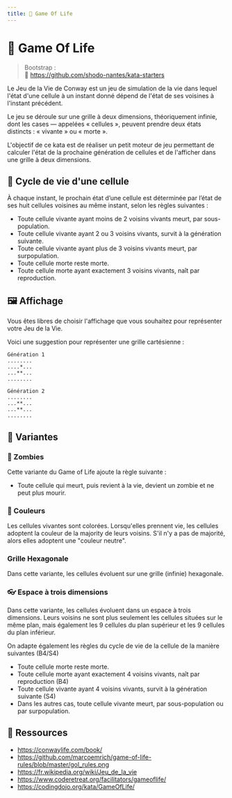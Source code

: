 ```yaml
---
title: 🏁 Game Of Life
---
```

# 🏁 Game Of Life

> Bootstrap : <br>
> 🔗 https://github.com/shodo-nantes/kata-starters

Le Jeu de la Vie de Conway est un jeu de simulation de la vie dans lequel l'état d'une cellule à un instant 
donné dépend de l'état de ses voisines à l'instant précédent.

Le jeu se déroule sur une grille à deux dimensions, théoriquement infinie, dont les cases — appelées « cellules »,
peuvent prendre deux états distincts : « vivante » ou « morte ».

L'objectif de ce kata est de réaliser un petit moteur de jeu permettant de calculer l'état de la prochaine
génération de cellules et de l'afficher dans une grille à deux dimensions.

## 🌱 Cycle de vie d'une cellule

À chaque instant, le prochain état d’une cellule est déterminée par l’état de ses huit cellules voisines au même instant, 
selon les règles suivantes :

- Toute cellule vivante ayant moins de 2 voisins vivants meurt, par sous-population.
- Toute cellule vivante ayant 2 ou 3 voisins vivants, survit à la génération suivante.
- Toute cellule vivante ayant plus de 3 voisins vivants meurt, par surpopulation.
- Toute cellule morte reste morte.
- Toute cellule morte ayant exactement 3 voisins vivants, naît par reproduction.

## 🖼️ Affichage

Vous êtes libres de choisir l'affichage que vous souhaitez pour représenter votre Jeu de la Vie.

Voici une suggestion pour représenter une grille cartésienne : 

```
Génération 1
........
....*...
...**...
........
```
```
Génération 2
........
...**...
...**...
........
```

## 🔀 Variantes

### 🧟 Zombies

Cette variante du Game of Life ajoute la règle suivante :

- Toute cellule qui meurt, puis revient à la vie, devient un zombie et ne peut plus mourir.

### 🎨 Couleurs

Les cellules vivantes sont colorées.
Lorsqu'elles prennent vie, les cellules adoptent la couleur de la majority de leurs voisins.
S'il n'y a pas de majorité, alors elles adoptent une "couleur neutre".

### Grille Hexagonale

Dans cette variante, les cellules évoluent sur une grille (infinie) hexagonale.

### 👓 Espace à trois dimensions

Dans cette variante, les cellules évoluent dans un espace à trois dimensions.
Leurs voisins ne sont plus seulement les cellules situées sur le même plan, 
mais également les 9 cellules du plan supérieur et les 9 cellules du plan inférieur.

On adapte également les règles du cycle de vie de la cellule de la manière suivantes (B4/S4)

- Toute cellule morte reste morte.
- Toute cellule morte ayant exactement 4 voisins vivants, naît par reproduction (B4)
- Toute cellule vivante ayant 4 voisins vivants, survit à la génération suivante (S4)
- Dans les autres cas, toute cellule vivante meurt, par sous-population ou par surpopulation.

<!--
### 🌱 Breeders and Seeders

Dans sa version originale, 
-->
## 🔗 Ressources

* https://conwaylife.com/book/
* https://github.com/marcoemrich/game-of-life-rules/blob/master/gol_rules.png
* https://fr.wikipedia.org/wiki/Jeu_de_la_vie
* https://www.coderetreat.org/facilitators/gameoflife/
* https://codingdojo.org/kata/GameOfLife/
